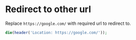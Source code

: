 # Redirect to other url

Replace ```https://google.com/``` with required url to redirect to.

```php
die(header('Location: https://google.com/'));
```
